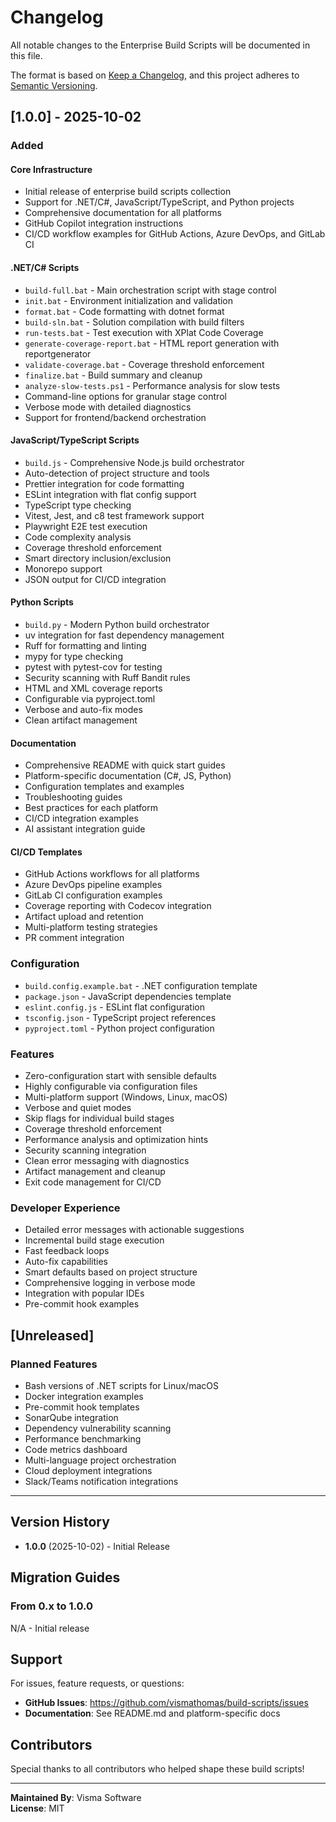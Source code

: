 # Changelog

All notable changes to the Enterprise Build Scripts will be documented in this file.

The format is based on [Keep a Changelog](https://keepachangelog.com/en/1.0.0/),
and this project adheres to [Semantic Versioning](https://semver.org/spec/v2.0.0.html).

## [1.0.0] - 2025-10-02

### Added

#### Core Infrastructure
- Initial release of enterprise build scripts collection
- Support for .NET/C#, JavaScript/TypeScript, and Python projects
- Comprehensive documentation for all platforms
- GitHub Copilot integration instructions
- CI/CD workflow examples for GitHub Actions, Azure DevOps, and GitLab CI

#### .NET/C# Scripts
- `build-full.bat` - Main orchestration script with stage control
- `init.bat` - Environment initialization and validation
- `format.bat` - Code formatting with dotnet format
- `build-sln.bat` - Solution compilation with build filters
- `run-tests.bat` - Test execution with XPlat Code Coverage
- `generate-coverage-report.bat` - HTML report generation with reportgenerator
- `validate-coverage.bat` - Coverage threshold enforcement
- `finalize.bat` - Build summary and cleanup
- `analyze-slow-tests.ps1` - Performance analysis for slow tests
- Command-line options for granular stage control
- Verbose mode with detailed diagnostics
- Support for frontend/backend orchestration

#### JavaScript/TypeScript Scripts
- `build.js` - Comprehensive Node.js build orchestrator
- Auto-detection of project structure and tools
- Prettier integration for code formatting
- ESLint integration with flat config support
- TypeScript type checking
- Vitest, Jest, and c8 test framework support
- Playwright E2E test execution
- Code complexity analysis
- Coverage threshold enforcement
- Smart directory inclusion/exclusion
- Monorepo support
- JSON output for CI/CD integration

#### Python Scripts
- `build.py` - Modern Python build orchestrator
- uv integration for fast dependency management
- Ruff for formatting and linting
- mypy for type checking
- pytest with pytest-cov for testing
- Security scanning with Ruff Bandit rules
- HTML and XML coverage reports
- Configurable via pyproject.toml
- Verbose and auto-fix modes
- Clean artifact management

#### Documentation
- Comprehensive README with quick start guides
- Platform-specific documentation (C#, JS, Python)
- Configuration templates and examples
- Troubleshooting guides
- Best practices for each platform
- CI/CD integration examples
- AI assistant integration guide

#### CI/CD Templates
- GitHub Actions workflows for all platforms
- Azure DevOps pipeline examples
- GitLab CI configuration examples
- Coverage reporting with Codecov integration
- Artifact upload and retention
- Multi-platform testing strategies
- PR comment integration

### Configuration
- `build.config.example.bat` - .NET configuration template
- `package.json` - JavaScript dependencies template
- `eslint.config.js` - ESLint flat configuration
- `tsconfig.json` - TypeScript project references
- `pyproject.toml` - Python project configuration

### Features
- Zero-configuration start with sensible defaults
- Highly configurable via configuration files
- Multi-platform support (Windows, Linux, macOS)
- Verbose and quiet modes
- Skip flags for individual build stages
- Coverage threshold enforcement
- Performance analysis and optimization hints
- Security scanning integration
- Clean error messaging with diagnostics
- Artifact management and cleanup
- Exit code management for CI/CD

### Developer Experience
- Detailed error messages with actionable suggestions
- Incremental build stage execution
- Fast feedback loops
- Auto-fix capabilities
- Smart defaults based on project structure
- Comprehensive logging in verbose mode
- Integration with popular IDEs
- Pre-commit hook examples

## [Unreleased]

### Planned Features
- Bash versions of .NET scripts for Linux/macOS
- Docker integration examples
- Pre-commit hook templates
- SonarQube integration
- Dependency vulnerability scanning
- Performance benchmarking
- Code metrics dashboard
- Multi-language project orchestration
- Cloud deployment integrations
- Slack/Teams notification integrations

---

## Version History

- **1.0.0** (2025-10-02) - Initial Release

## Migration Guides

### From 0.x to 1.0.0
N/A - Initial release

## Support

For issues, feature requests, or questions:
- **GitHub Issues**: https://github.com/vismathomas/build-scripts/issues
- **Documentation**: See README.md and platform-specific docs

## Contributors

Special thanks to all contributors who helped shape these build scripts!

---

**Maintained By**: Visma Software  
**License**: MIT
